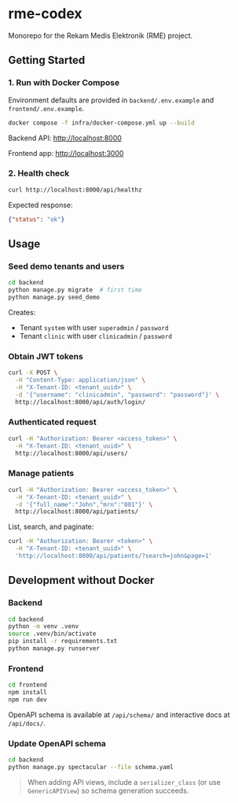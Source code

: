 # rme-codex

Monorepo for the Rekam Medis Elektronik (RME) project.

## Getting Started

### 1. Run with Docker Compose

Environment defaults are provided in `backend/.env.example` and `frontend/.env.example`.

```bash
docker compose -f infra/docker-compose.yml up --build
```

Backend API: <http://localhost:8000>

Frontend app: <http://localhost:3000>

### 2. Health check

```bash
curl http://localhost:8000/api/healthz
```

Expected response:

```json
{"status": "ok"}
```

## Usage

### Seed demo tenants and users

```bash
cd backend
python manage.py migrate  # first time
python manage.py seed_demo
```

Creates:

- Tenant `system` with user `superadmin` / `password`
- Tenant `clinic` with user `clinicadmin` / `password`

### Obtain JWT tokens

```bash
curl -X POST \
  -H "Content-Type: application/json" \
  -H "X-Tenant-ID: <tenant_uuid>" \
  -d '{"username": "clinicadmin", "password": "password"}' \
  http://localhost:8000/api/auth/login/
```

### Authenticated request

```bash
curl -H "Authorization: Bearer <access_token>" \
  -H "X-Tenant-ID: <tenant_uuid>" \
  http://localhost:8000/api/users/
```

### Manage patients

```bash
curl -H "Authorization: Bearer <access_token>" \
  -H "X-Tenant-ID: <tenant_uuid>" \
  -d '{"full_name":"John","mrn":"001"}' \
  http://localhost:8000/api/patients/
```

List, search, and paginate:

```bash
curl -H "Authorization: Bearer <token>" \
  -H "X-Tenant-ID: <tenant_uuid>" \
  'http://localhost:8000/api/patients/?search=john&page=1'
```

## Development without Docker

### Backend

```bash
cd backend
python -m venv .venv
source .venv/bin/activate
pip install -r requirements.txt
python manage.py runserver
```

### Frontend

```bash
cd frontend
npm install
npm run dev
```

OpenAPI schema is available at `/api/schema/` and interactive docs at `/api/docs/`.

### Update OpenAPI schema

```bash
cd backend
python manage.py spectacular --file schema.yaml
```

> When adding API views, include a `serializer_class` (or use `GenericAPIView`) so schema generation succeeds.
